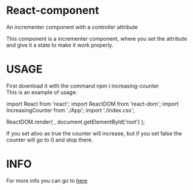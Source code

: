 # React-component
An incrementer component with a controller attribute

This component is a incrementer component, where you set the attribute and give it a state to make it work properly.
# USAGE
First download it with the command npm i increasing-counter <br />
This is an example of usage:

import React from 'react';
import ReactDOM from 'react-dom';
import IncreasingCounter from './App';
import './index.css';

ReactDOM.render(
  <IncreasingCounter ativo={true} valorInicial={1} />,
  document.getElementById('root')
);

If you set ativo as true the counter will increase, but if you set false the counter will go to 0 and stop there.

# INFO

For more info you can go to [here](https://www.npmjs.com/package/increasing-counter)
